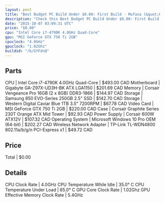 ```yaml
---
layout: post
title: "Best Budget PC Build Under $0.00: First Build - Mufasa (&quot;King&quot;)"
description: "Check this Best Budget PC Build Under $0.00: First Build - Mufasa (&quot;King&quot;). CPU: Intel Core i7-4790K 4.0GHz Quad-Core, Motherboard: Gigabyte GA-Z97X-UD3H-BK ATX "
date: "2015-10-07 03:09:31 UTC"
price: "$0.00"
cpu: "Intel Core i7-4790K 4.0GHz Quad-Core"
gpu: "MSI GeForce GTX 750 Ti 2GB"
cpuclock: "4.0GHz"
gpuclock: "1.02Ghz"
buildid: "/b/GYFdnQ"
---
```


## Parts

CPU | Intel Core i7-4790K 4.0GHz Quad-Core | $493.00 CAD
Motherboard | Gigabyte GA-Z97X-UD3H-BK ATX LGA1150 | $201.69 CAD
Memory | Corsair Vengeance Pro 16GB (2 x 8GB) DDR3-1866 | $144.97 CAD
Storage | Samsung 850 EVO-Series 250GB 2.5" SSD | $142.70 CAD
Storage | Western Digital Caviar Blue 1TB 3.5" 7200RPM | $67.78 CAD
Video Card | MSI GeForce GTX 750 Ti 2GB | $220.00 CAD
Case | Corsair Graphite Series 230T Orange ATX Mid Tower | $92.93 CAD
Power Supply | Corsair 600W ATX12V | $107.32 CAD
Operating System | Microsoft Windows 10 Pro OEM (64-bit) | $202.27 CAD
Wireless Network Adapter | TP-Link TL-WDN4800 802.11a/b/g/n PCI-Express x1 | $49.72 CAD

## Price

Total | $0.00

## Details

CPU Clock Rate | 4.0GHz
CPU Temperature While Idle | 35.0° C
CPU Temperature Under Load | 65.0° C
GPU Core Clock Rate | 1.02Ghz
GPU Effective Memory Clock Rate | 5.4GHz